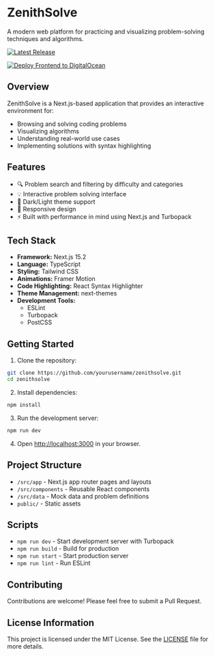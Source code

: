 # ZenithSolve

A modern web platform for practicing and visualizing problem-solving techniques and algorithms.

[![Latest Release](https://img.shields.io/github/v/release/mehtajinesh/ZenithSolve-Frontend)](https://github.com/mehtajinesh/ZenithSolve-Frontend/releases/latest)

[![Deploy Frontend to DigitalOcean](https://github.com/mehtajinesh/ZenithSolve-Frontend/actions/workflows/pipeline.yaml/badge.svg)](https://github.com/mehtajinesh/ZenithSolve-Frontend/actions/workflows/pipeline.yaml)

## Overview

ZenithSolve is a Next.js-based application that provides an interactive environment for:
- Browsing and solving coding problems
- Visualizing algorithms
- Understanding real-world use cases
- Implementing solutions with syntax highlighting

## Features

- 🔍 Problem search and filtering by difficulty and categories
- 💡 Interactive problem solving interface
- 🎨 Dark/Light theme support
- 📱 Responsive design
- ⚡ Built with performance in mind using Next.js and Turbopack

## Tech Stack

- **Framework:** Next.js 15.2
- **Language:** TypeScript
- **Styling:** Tailwind CSS
- **Animations:** Framer Motion
- **Code Highlighting:** React Syntax Highlighter
- **Theme Management:** next-themes
- **Development Tools:**
  - ESLint
  - Turbopack
  - PostCSS

## Getting Started

1. Clone the repository:
```bash
git clone https://github.com/yourusername/zenithsolve.git
cd zenithsolve
```

2. Install dependencies:
```bash
npm install
```

3. Run the development server:
```bash
npm run dev
```

4. Open [http://localhost:3000](http://localhost:3000) in your browser.

## Project Structure

- `/src/app` - Next.js app router pages and layouts
- `/src/components` - Reusable React components
- `/src/data` - Mock data and problem definitions
- `public/` - Static assets

## Scripts

- `npm run dev` - Start development server with Turbopack
- `npm run build` - Build for production
- `npm run start` - Start production server
- `npm run lint` - Run ESLint

## Contributing

Contributions are welcome! Please feel free to submit a Pull Request.


## License Information

This project is licensed under the MIT License. See the [LICENSE](LICENSE) file for more details.
